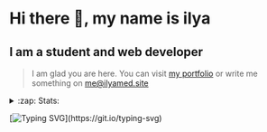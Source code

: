 # Hi there 👋, my name is ilya
## I am a student and web developer
<!-- ![I am a student and web developer](https://i.pinimg.com/originals/b9/ba/44/b9ba446cca2bb06ff1a8d49fd46581ed.jpg) -->

>I am glad you are here. You can visit [my portfolio](https://ilyamed.site/) or write me something on me@ilyamed.site 

<!-- - 🔭 I’m currently working on some pet projects
- 🤔 I’m looking for help with design...
- 🥅 2022 Goals: Find a job
- 💬 Ask me about my favourite movies 
 -->
 
<details>
  <summary>:zap: Stats:</summary>
<p><!-- https://github.com/anmol098/waka-readme-stats -->
  
![Profile Views](https://komarev.com/ghpvc/?username=Terro216&color=blueviolet)

<!--START_SECTION:waka-->
![Code Time](http://img.shields.io/badge/Code%20Time-376%20hrs%2020%20mins-blue)

**🐱 My GitHub Data** 

> 🏆 401 Contributions in the Year 2022
 > 
> 📦 128.4 kB Used in GitHub's Storage 
 > 
> 💼 Opted to Hire
 > 
> 📜 14 Public Repositories 
 > 
> 🔑 2 Private Repositories  
 > 
**I'm a Night 🦉** 

```text
🌞 Morning    29 commits     █░░░░░░░░░░░░░░░░░░░░░░░░   6.67% 
🌆 Daytime    69 commits     ████░░░░░░░░░░░░░░░░░░░░░   15.86% 
🌃 Evening    190 commits    ███████████░░░░░░░░░░░░░░   43.68% 
🌙 Night      147 commits    ████████░░░░░░░░░░░░░░░░░   33.79%

```


📊 **This Week I Spent My Time On** 

```text
⌚︎ Time Zone: Europe/Moscow

💬 Programming Languages: 
JavaScript               12 hrs 53 mins      ██████████████████████░░░   89.68% 
SCSS                     1 hr 24 mins        ██░░░░░░░░░░░░░░░░░░░░░░░   9.82% 
XML                      4 mins              ░░░░░░░░░░░░░░░░░░░░░░░░░   0.48% 
JSON                     0 secs              ░░░░░░░░░░░░░░░░░░░░░░░░░   0.01% 
TypeScript               0 secs              ░░░░░░░░░░░░░░░░░░░░░░░░░   0.0%

🔥 Editors: 
VS Code                  14 hrs 22 mins      █████████████████████████   100.0%

🐱‍💻 Projects: 
ITLab-Projects-Front     14 hrs 22 mins      █████████████████████████   100.0%

```


 Last Updated on 10/07/2022 18:45:33 UTC
<!--END_SECTION:waka-->
  
![GitHub stats](https://github-readme-stats.vercel.app/api?username=Terro216&show_icons=true&theme=darcula)  
</p>
</details>

[![Typing SVG](https://readme-typing-svg.herokuapp.com?color=%23204829&duration=7000&lines=Wake+up%2C+Neo...)](https://git.io/typing-svg)
